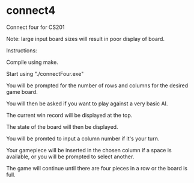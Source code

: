 # connect4
Connect four for CS201


Note: large input board sizes will result in poor display of board.


Instructions:

Compile using make.

Start using "./connectFour.exe"

You will be prompted for the number of rows and columns for the desired game board.

You will then be asked if you want to play against a very basic AI.

The current win record will be displayed at the top.

The state of the board will then be displayed.

You will be promted to input a column number if it's your turn.

Your gamepiece will be inserted in the chosen column if a space is available, or you will be prompted to select another.

The game will continue until there are four pieces in a row or the board is full.


